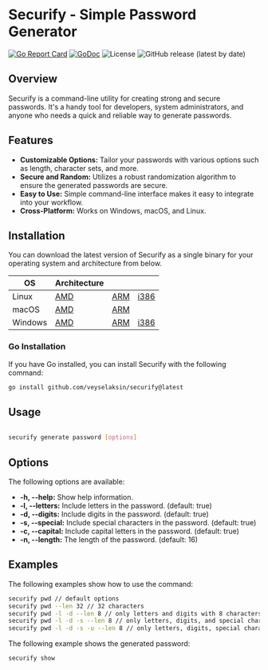 # Securify - Simple Password Generator

[![Go Report Card](https://goreportcard.com/badge/github.com/veyselaksin/securify)](https://goreportcard.com/report/github.com/veyselaksin/securify)
[![GoDoc](https://godoc.org/github.com/veyselaksin/securify?status.svg)](https://godoc.org/github.com/veyselaksin/securify)
![License](https://img.shields.io/badge/License-MIT-blue.svg)
![GitHub release (latest by date)](https://img.shields.io/github/v/release/veyselaksin/securify)

## Overview

Securify is a command-line utility for creating strong and secure passwords. It's a handy tool for developers, system administrators, and anyone who needs a quick and reliable way to generate passwords.

## Features

- **Customizable Options:** Tailor your passwords with various options such as length, character sets, and more.
- **Secure and Random:** Utilizes a robust randomization algorithm to ensure the generated passwords are secure.
- **Easy to Use:** Simple command-line interface makes it easy to integrate into your workflow.
- **Cross-Platform:** Works on Windows, macOS, and Linux.

## Installation

You can download the latest version of Securify as a single binary for your operating system and architecture from below.

| OS      | Architecture                                         |                                                   |                                                  |
| ------- | ---------------------------------------------------- | ------------------------------------------------- | ------------------------------------------------ |
| Linux   | [AMD](./dist/securify_linux_amd64_v1/securify)       | [ARM](./dist/securify_linux_arm64/securify)       | [i386](./dist/securify_linux_386/securify)       |
| macOS   | [AMD](./dist/securify_darwin_amd64_v1/securify)      | [ARM](./dist/securify_darwin_arm64/securify)      |                                                  |
| Windows | [AMD](./dist/securify_windows_amd64_v1/securify.exe) | [ARM](./dist/securify_windows_arm64/securify.exe) | [i386](./dist/securify_windows_386/securify.exe) |

### Go Installation

If you have Go installed, you can install Securify with the following command:

```bash
go install github.com/veyselaksin/securify@latest

```

## Usage

```bash

securify generate password [options]

```

## Options

The following options are available:

- **-h, --help:** Show help information.
- **-l, --letters:** Include letters in the password. (default: true)
- **-d, --digits:** Include digits in the password. (default: true)
- **-s, --special:** Include special characters in the password. (default: true)
- **-c, --capital:** Include capital letters in the password. (default: true)
- **-n, --length:** The length of the password. (default: 16)

## Examples

The following examples show how to use the command:

```bash
securify pwd // default options
securify pwd --len 32 // 32 characters
securify pwd -l -d --len 8 // only letters and digits with 8 characters
securify pwd -l -d -s --len 8 // only letters, digits, and special characters with 8 characters
securify pwd -l -d -s -u --len 8 // only letters, digits, special characters, and capital letters with 8 characters
```

The following example shows the generated password:
```bash
securify show
```